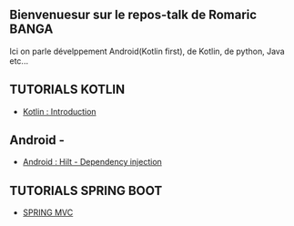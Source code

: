 ## Bienvenuesur sur le repos-talk de Romaric BANGA
   
Ici on parle dévelppement Android(Kotlin first), de Kotlin, de python, Java etc...
   
## TUTORIALS KOTLIN
  - [Kotlin : Introduction](https://docs.google.com/presentation/d/1s4Rtwm6m5EH54N0aOjj97T3tla9rQOGHwv1TPQjDFZg/edit?usp=sharing)
   
## Android - 
  - [Android : Hilt - Dependency injection](https://github.com/bangaromaric/repos-talk/tree/main/hilt-mvvm)

## TUTORIALS SPRING BOOT
- [SPRING MVC](https://github.com/bangaromaric/repos-talk/tree/main/commande)


